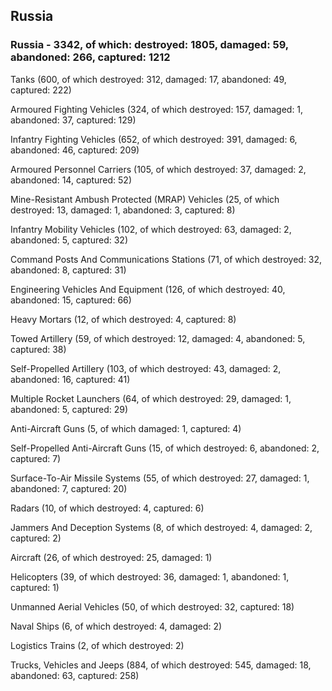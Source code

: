 
 
 ## Russia
 
 ### Russia - 3342, of which: destroyed: 1805, damaged: 59, abandoned: 266, captured: 1212

 

 

 Tanks (600, of which destroyed: 312, damaged: 17, abandoned: 49, captured: 222)

 Armoured Fighting Vehicles (324, of which destroyed: 157, damaged: 1, abandoned: 37, captured: 129)

 Infantry Fighting Vehicles (652, of which destroyed: 391, damaged: 6, abandoned: 46, captured: 209)

 Armoured Personnel Carriers (105, of which destroyed: 37, damaged: 2, abandoned: 14, captured: 52)

 Mine-Resistant Ambush Protected (MRAP) Vehicles (25, of which destroyed: 13, damaged: 1, abandoned: 3, captured: 8)

 Infantry Mobility Vehicles (102, of which destroyed: 63, damaged: 2, abandoned: 5, captured: 32)

 Command Posts And Communications Stations (71, of which destroyed: 32, abandoned: 8, captured: 31)

 Engineering Vehicles And Equipment (126, of which destroyed: 40, abandoned: 15, captured: 66)

 Heavy Mortars (12, of which destroyed: 4, captured: 8)

 Towed Artillery (59, of which destroyed: 12, damaged: 4, abandoned: 5, captured: 38)

 Self-Propelled Artillery (103, of which destroyed: 43, damaged: 2, abandoned: 16, captured: 41)

 Multiple Rocket Launchers (64, of which destroyed: 29, damaged: 1, abandoned: 5, captured: 29)

 Anti-Aircraft Guns (5, of which damaged: 1, captured: 4)

 Self-Propelled Anti-Aircraft Guns (15, of which destroyed: 6, abandoned: 2, captured: 7)

 Surface-To-Air Missile Systems (55, of which destroyed: 27, damaged: 1, abandoned: 7, captured: 20)

 Radars (10, of which destroyed: 4, captured: 6)

 Jammers And Deception Systems (8, of which destroyed: 4, damaged: 2, captured: 2)

 Aircraft (26, of which destroyed: 25, damaged: 1)

 Helicopters (39, of which destroyed: 36, damaged: 1, abandoned: 1, captured: 1)

 Unmanned Aerial Vehicles (50, of which destroyed: 32, captured: 18)

 Naval Ships (6, of which destroyed: 4, damaged: 2)

 Logistics Trains (2, of which destroyed: 2)

 Trucks, Vehicles and Jeeps (884, of which destroyed: 545, damaged: 18, abandoned: 63, captured: 258)

